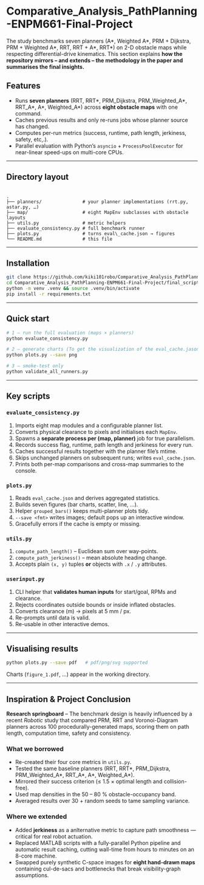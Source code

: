 # Comparative_Analysis_PathPlanning-ENPM661-Final-Project
 
The study benchmarks seven planners (A*, Weighted A*, PRM + Dijkstra, PRM + Weighted A*, RRT, RRT + A*, RRT*) on 2-D obstacle maps while respecting differential-drive kinematics. This section explains **how the repository mirrors – and extends – the methodology in the paper and summarises the final insights.**

## Features
* Runs **seven planners** (RRT, RRT\*, PRM\_Dijkstra, PRM\_Weighted_A\*, RRT\_A\*, A\*, Weighted\_A\*) across **eight obstacle maps** with one command.  
* Caches previous results and only re-runs jobs whose planner source has changed.  
* Computes per-run metrics (success, runtime, path length, jerkiness, safety, etc,.).   
* Parallel evaluation with Python’s `asyncio` + `ProcessPoolExecutor` for near-linear speed-ups on multi-core CPUs.

---

## Directory layout
```

.
├── planners/               # your planner implementations (rrt.py, astar.py, …)
├── map/                    # eight MapEnv subclasses with obstacle layouts
├── utils.py                # metric helpers
├── evaluate_consistency.py # full benchmark runner
├── plots.py                # turns eval\_cache.json → figures
└── README.md               # this file

````

---

## Installation
```bash
git clone https://github.com/kiki101robo/Comparative_Analysis_PathPlanning-ENPM661-Final-Project.git
cd Comparative_Analysis_PathPlanning-ENPM661-Final-Project/final_scripts
python -m venv .venv && source .venv/bin/activate
pip install -r requirements.txt
````

---

## Quick start

```bash
# 1 — run the full evaluation (maps × planners)
python evaluate_consistency.py

# 2 — generate charts (To get the visualization of the eval_cache.jason's data)
python plots.py --save png

# 3 — smoke-test only
python validate_all_runners.py
```

---

## Key scripts

### `evaluate_consistency.py`

1. Imports eight map modules and a configurable planner list.
2. Converts physical clearance to pixels and initialises each `MapEnv`.
3. Spawns a **separate process per (map, planner)** job for true parallelism.
4. Records success flag, runtime, path length and jerkiness for every run.
5. Caches successful results together with the planner file’s mtime.
6. Skips unchanged planners on subsequent runs; writes `eval_cache.json`.
7. Prints both per-map comparisons and cross-map summaries to the console.


### `plots.py`

1. Reads `eval_cache.json` and derives aggregated statistics.
2. Builds seven figures (bar charts, scatter, line, …).
3. Helper `grouped_bars()` keeps multi-planner plots tidy.
4. `--save <fmt>` writes images; default pops up an interactive window.
5. Gracefully errors if the cache is empty or missing.

### `utils.py`

1. `compute_path_length()` – Euclidean sum over way-points.
2. `compute_path_jerkiness()` – mean absolute heading change.
3. Accepts plain `(x, y)` tuples **or** objects with `.x` / `.y` attributes.

### `userinput.py`

1. CLI helper that **validates human inputs** for start/goal, RPMs and clearance.
2. Rejects coordinates outside bounds or inside inflated obstacles.
3. Converts clearance (m) → pixels at 5 mm / px.
4. Re-prompts until data is valid.
5. Re-usable in other interactive demos.

---

## Visualising results

```bash
python plots.py --save pdf   # pdf/png/svg supported
```

Charts (`figure_1.pdf`, …) appear in the working directory.

---

## Inspiration & Project Conclusion

**Research springboard** – The benchmark design is heavily influenced by a recent *Robotic* study that compared PRM, RRT and Voronoi-Diagram planners across 100 procedurally-generated maps, scoring them on path length, computation time, safety and consistency.

### What we borrowed

* Re-created their four core metrics in `utils.py`.
* Tested the same baseline planners (RRT, RRT\*, PRM\_Dijkstra, PRM\_Weighted_A\*, RRT\_A\*, A\*, Weighted\_A\*).
* Mirrored their success criterion (≤ 1.5 × optimal length and collision-free).
* Used map densities in the 50 – 80 % obstacle-occupancy band.
* Averaged results over 30 + random seeds to tame sampling variance.

### Where we extended

* Added **jerkiness** as a anlternative metric to capture path smoothness — critical for real robot actuation.
* Replaced MATLAB scripts with a fully-parallel Python pipeline and automatic result caching, cutting wall-time from hours to minutes on an 8-core machine.
* Swapped purely synthetic C-space images for **eight hand-drawn maps** containing cul-de-sacs and bottlenecks that break visibility-graph assumptions.

